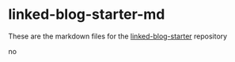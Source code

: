 # linked-blog-starter-md
These are the markdown files for the [linked-blog-starter](https://github.com/matthewwong525/linked-blog-starter) repository

no

